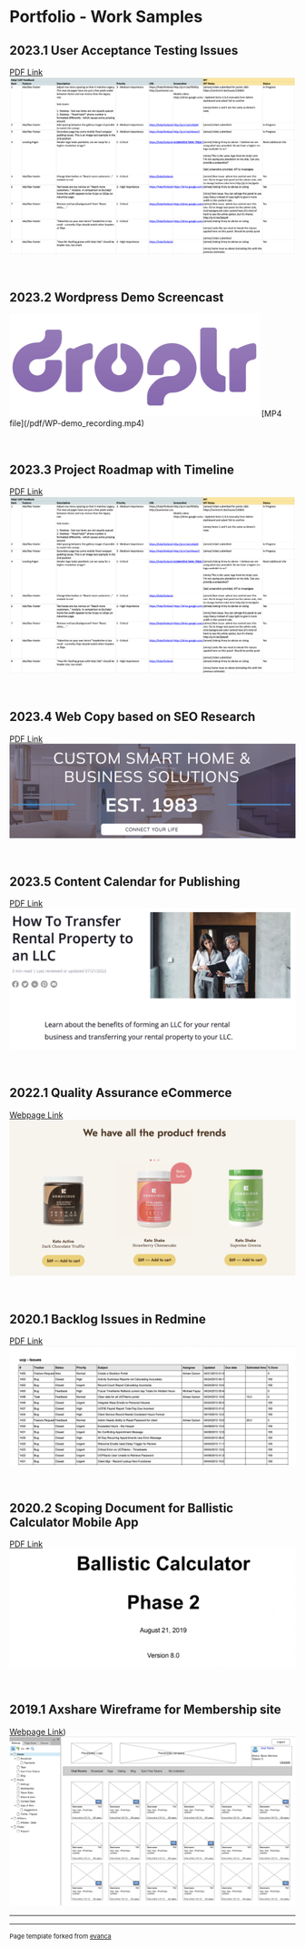 # Portfolio - Work Samples

## 2023.1 User Acceptance Testing Issues
[PDF Link](/images/Help!%20UAT.xlsx%20-%20Google%20Sheets.pdf)
<img src="/images/UAT-feedback.png"/>

&nbsp;&nbsp;
## 2023.2 Wordpress Demo Screencast 
<img src="/images/Droplr-logo1.png"/>
[MP4 file](/pdf/WP-demo_recording.mp4)

&nbsp;&nbsp;
## 2023.3 Project Roadmap with Timeline 
[PDF Link](/images/Help!%20UAT.xlsx%20-%20Google%20Sheets.pdf)
<img src="/images/UAT-feedback.png"/>

&nbsp;&nbsp;
## 2023.4 Web Copy based on SEO Research 
[PDF Link](/pdf/Sample%20writing_Content_%20TVmount__R1-Final.docx.pdf)
<img src="/images/pose-audio-solutions.png"/>

&nbsp;&nbsp;
## 2023.5 Content Calendar for Publishing
[PDF Link](/images/2023%20Content%20Dev%20Tracking_calendar%5Bsample%5D.xlsx%20-%20Google%20Sheets.pdf
)
<img src="/images/RL-copy.png"/>

&nbsp;&nbsp;
## 2022.1 Quality Assurance eCommerce
[Webpage Link](https://konsciousketo.com/)
<img src="/images/kk-keto.png"/>

&nbsp;&nbsp;
## 2020.1 Backlog Issues in Redmine
[PDF Link](/pdf/Redmine_Issues.pdf)
<img src="/images/redmine-issues.png"/>

&nbsp;&nbsp;
## 2020.2 Scoping Document for Ballistic Calculator Mobile App
[PDF Link](/pdf/Phase2_Reqs_BallisticCalculator_WebApp_FinalReview8.pdf)
<img src="/images/z-calc.png"/>

&nbsp;&nbsp;
## 2019.1 Axshare Wireframe for Membership site
[Webpage Link](https://i9a8ec.axshare.com/#p=home))
<img src="/images/wireframe_axshare.png"/>


<!--

### Archive

- [Project 2014 Axshare Wireframe](/images/wireframe_axshare.png
)
- [Project 2 Title](http://example.com/)
- [Project 3 Title](http://example.com/)
- [Project 4 Title](http://example.com/)
- [Project 5 Title](http://example.com/)
-->
---




---
<p style="font-size:11px">Page template forked from <a href="https://github.com/evanca/quick-portfolio">evanca</a></p>
<!-- Remove above link if you don't want to attibute -->
